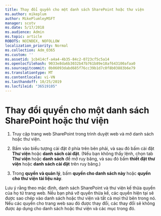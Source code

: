 ```yaml
---
title: Thay đổi quyền cho một danh sách SharePoint hoặc thư viện
ms.author: mikeplum
author: MikePlumleyMSFT
manager: scotv
ms.date: 5/17/2018
ms.audience: Admin
ms.topic: article
ROBOTS: NOINDEX, NOFOLLOW
localization_priority: Normal
ms.collection: Adm_O365
ms.custom: ''
ms.assetid: 1cb414cf-a4a4-4b35-84c2-0723cf5c5a14
ms.openlocfilehash: 9033e8da6b3032b47b761b89e18af643100afaa0
ms.sourcegitcommit: 0b06093dabd685f76cc39b1d7c0f8b03883b6e79
ms.translationtype: MT
ms.contentlocale: vi-VN
ms.lasthandoff: 10/25/2019
ms.locfileid: "36519105"
---
```

# <a name="change-permissions-for-a-sharepoint-list-or-library"></a>Thay đổi quyền cho một danh sách SharePoint hoặc thư viện

1. Truy cập trang web SharePoint trong trình duyệt web và mở danh sách hoặc thư viện.
    
2. Bấm vào biểu tượng cài đặt ở phía trên bên phải, và sau đó bấm cài đặt **Thư viện** hoặc **danh sách cài đặt**. (Nếu bạn không thấy lệnh, chọn tab **Thư viện** hoặc **danh sách** để mở ruy băng, và sau đó bấm **thiết đặt thư viện** hoặc **danh sách cài đặt** trên ruy băng.) 
    
3. Trong **quyền và quản lý**, bấm **quyền cho danh sách này** hoặc **quyền cho thư viện tài liệu này**.
    
Lưu ý rằng theo mặc định, danh sách SharePoint và thư viện kế thừa quyền của họ từ trang web. Nếu bạn phá vỡ quyền thừa kế, các quyền hiện tại sẽ được sao chép vào danh sách hoặc thư viện và tất cả mọi thứ bên trong nó. Nếu các quyền cho trang web sau đó được thay đổi, các thay đổi sẽ không được áp dụng cho danh sách hoặc thư viện và các mục trong đó.
  

